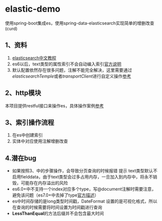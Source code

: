 # elastic-demo
使用spring-boot集成es，使用spring-data-elasticsearch实现简单的增删改查(curd)

## 1、资料
1. [elasticsearch中文教程](https://es.xiaoleilu.com/010_Intro/05_What_is_it.html "中文教程")   
2. es6以后，text类型的属性索引不会自动编入索引[官方说明](https://www.elastic.co/guide/en/elasticsearch/reference/6.2/fielddata.html)  
3. 默认配置依然存在很多问题，注解不能完全解决，这里需要通过*elasticsearchTemple*或者*transportClient*进行自定义操作[参考](https://www.cnblogs.com/sxdcgaq8080/p/10411423.html)  

## 2、http模块
本项目提供restful接口来操作es，具体操作案例[参考](src/test/EsDemoApplication.http)

##  3、索引操作流程
1. 在es中创建索引
2. 实体中对应使用注解增删改查

## 4.潜在bug
* 如果按照3、中的步骤操作，会导致分页查询的时候报错 提示 text类型默认不启用fielddata，由于text类型会过多占用内存，一旦加入到内存中，将永不销毁，可能存在内存溢出的风险   
* es6.0+中不支持一个index对应多个type，写@document注解时需要注意，避免该问题（es7.0+中去掉了type[官方描述](https://www.elastic.co/guide/en/elasticsearch/reference/7.3/removal-of-types.html)）  
* es中时间存储的是long类型时间戳，DateFormat 设置的是可视化格式，所以在查询的时候需要将时间设置为时间戳进行查询
* **LessThanEqual**的方法后缀并不会包含最大时间
